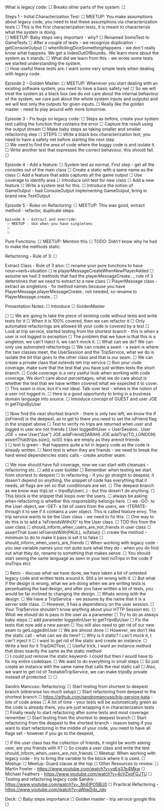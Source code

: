 What is legacy code:
 ☐ Breaks other parts of the system. 
 ☐ 

Steps 1 - Initial Characterization Test:
 ☐ MEETUP: You make assumptions about legacy code, you need to test these assumptions via characterization tests
 ☐ This is the first characterization tests, it is meant to characterize what the system is doing.  
 ☐ MEETUP: Baby steps very important - why? 
 ☐ Renamed SomeTest to GameTests
 ☐ After a couple of tests - we recognize duplication - getConsoleOutput
 ☐ whenRollingDiceSomethingHappens - we don't really know what happens. We get a IndexOutOfBounds.. We learn more about the system as it stands.
 ☐ What did we learn from this - we wrote some tests we started understanding the system.  
 ☐ How useful these tests are: I want some very simple tests when dealing with legacy code.
 
Episode 2 - Golden Master: 
 ☐ MEETUP: Whenever you start dealing with an existing software system, you need to have a basic safety net
 ☐  So we will treat the system as a black box (we do not care about the internal behaviour of the system, we care just about the whole system inputs and outputs) and we will test only the outputs for given inputs.
 ☐ Really like the golden master - need to play around with more tomorrow.

Episode 3 - Fix bugs on legacy code:
 ☐ Steps as before, create your system test calling the function that contains the error
 ☐ Capture the result using the output stream
 ☐ Make baby steps as taking smaller and smaller refactoring step
   ☐ STEPS 
     ☐ Write a black box characterization test, you need to have a safety net before starting the next step   
     ☐ We need to find the area of code where the buggy code is and isolate it.
     ☐ Write another test that expresses the correct behaviour, this should fail. 
     ☐ 

Episode 4 - Add a feature:
 ☐ System test as normal, First step - get all the consoles out of the main class
 ☐ Create a static with a same name as the class
 ☐ Add a feature that adds captures all the game output
 ☐ Use coverage to identify area
 ☐ Introduce unit test for new class
 ☐ Add a new feature
 ☐ Write a system test for this.
   ☐ Introduce the notion of GameOutput - had ConsoleOutput implementing GameOutput, bring in brand new TextOutput 

   Episode 5 - Rules on Refactoring:
    ☐ MEETUP: This was good, extract method - refactor, duplicate steps.

    Episode 6 - Extract and override:
     ☐ MEETUP - Use when you have singletons
     ☐ 
     ☐ 
Pure Functions:
 ☐ MEETUP: Mention this
 ☐ TODO: Didn't know why he had to make the methods static.

Refactoring - Rule of 3:
 ☐ 

Extract Class - Rule of 3 also:
 ☐ rename your pure functions to have noun+verb+situation 
 ☐ ie playerMessageCreateWhenNewPlayerAdded 
 ☐ assume we had 3 methods that had the playerMessageCreate..., rule of 3 determines that we need to extract to a new class
 ☐ PlayerMessage class - extract as singletons - fix method names because you have PlayerMessage.playerMessageCreate.. not needed, so rename to PlayerMessage.create..
 ☐



Presentation Notes:
 ☐ Introduce
 ☐ GoldenMaster



 ☐ 
 ☐ We are going to take the piece of existing code without tests and write tests for it
 ☐ When it is 100% covered, then we can refactor it
 ☐ Only automated refactorings are allowed till your code is covered by a test
 ☐ Look at trip service, started testing from the shortest branch - this is when a user is not logged in exception
 ☐ The problem that we have is that this is a singleton, we can't inject it, we can't mock it. 
 ☐ What can we do? We can only use automated refactorings
 ☐ We can create a seam - a seam is where the two classes meet, the UserSession and the TripService, what we do is isolate the bit that goes to the other class and that is our seam. 
 ☐ We can create a private class that extends teh trip service
 ☐ Run your code coverage, make sure that the test that you have just written tests the short branch. 
 ☐ Code coverage is a very useful took when working with code coverage. We don't care about percentages, what we do care about is whether the test that we have written covered what we expected it to cover. 
 ☐ This seam is nice, but it's not ideal. Talk over test - where is the notion of a user not logged in. 
 ☐ Here is a good opportunity to bring in a business domain language into source. 
   ☐ Introduce concept of GUEST and user JOE in getTripsByUser   
  
 ☐ Now find the next shortest branch - there is only two left, we know the if (isFriend) is the deepest, as to get to there you need to set the isFriend flag in the snippet above
 ☐ 
   Test to verify no trips are returned when user and logged in user are not friends
   {
     User loggedInUser = UserSession..
     User JOE = new User("Joe")
     JOE.addFriend(SARAH)
     JOE.addTrip(TO_LONDON)
     assertThat(trips.size(), is(0)) trips are empty as they arenot friends  
   }
 ☐ test is green - that happens quite a lot in legacy code as the code is already written.
 ☐ Next test is when they are friends - we need to break the hard wired dependencies static calls - create another seam.

 ☐ We now should have full coverage, now we can start with cleanups - refactoring etc.
 ☐ add a user builder 
 ☐ Remember when testing we start from shortest to deepest
 ☐ In refactoring - if you go straight to deepest, it dosen't depend on anything, the snippet of code has everything that it needs, all flags are set so that conditionals are set.
 ☐ The deepest branch as we know was tripList = tripsByUser(..) - but this dosen't do anything.
 ☐ This block is the snippet that loops over the users. 
   ☐ always be asking when refactoring is whether this responsiblity belongs here. 
   ☐ we -GO- to the User object, we -GET- a list of users from the users, we -ITERATE- through it to see if it contains a user object. This is called feature envy. The trip service wants to be the User class - we need to fix this. 
   ☐ One way to do this is to add a 'isFriendsWith(X)' to the User class.
   ☐ TDD this from the user class
   ☐ should_inform_when_users_are_not_friends in user class
   ☐ assertThat (user.isFriendsWith(PAUL), is(false))
   ☐ create the method - minimum to do to make it pass is set it to false
   ☐ should_inform_when_users_are_friends
  ☐ When working with legacy code - you see variable names your not quite sure what they do - when you do find out what they do, rename to something that makes sense.
 ☐ You should start seeing the same language as seen in your test noTrips in the code if (noTrips etc)
 

 ☐ Retro - discuss what we have done, we have taken a bit of untested legacy code and written tests around it. Still a lot wrong with it.
 ☐ But what if the design is wrong, what we are doing when we are writing tests is perpetuating the bad design, and after you have written a lot of tests, you would be far inclined to changing the design.
 ☐ Whats wrong with the design:
 ☐ We have a TripService -  we assume by the name that it is a server side class. 
 ☐ However, it has a dependency on the user session. 
 ☐ Your TripService shouldn't know anything about your HTTP Session etc. 
 ☐ What we should do is pass in the user as a parameter
 ☐ Try to do as always baby steps
 ☐ add parameter loggedInUser to getTripsByUser
 ☐ Fix the tests that now add a new param
 ☐ You will also need to get rid of our new seam to getLoggedInUser
 ☐ We are almost done
 ☐ However, we don't like the static call - what can we do here?
 ☐ Why is it static? I can't mock it, I can't inject it
 ☐ I want to get rid of the static and create an instance.
 ☐ Write a test for it TripDAOTest,
   ☐ Useful trick, I want an instance method that does exactly the same as the static method    
   ☐ I could just remove the static keyword- I could but then I would have to fix my entire codebase. 
   ☐ We want to do everything in small steps
   ☐ So just create an instance with the same name that calls the real static call
   ☐ Also, we want to get rid of TestableTripService, we can make tripsBy private instead of protected.
   ☐ 
   ☐ 



Sandro Mancuso: Refactoring:
 ☐ Start testing from shortest to deepest branch (otherwise too much setup)
 ☐ Start refactoring from deepest to the shortest branch
 ☐ https://github.com/sandromancuso/trip-service-kata - lots of code areas
 ☐ A lot of time - your tests will be automatically green as the code is already there, you are just wrapping it in characterization tests
 ☐ Finally ready to start refactoring after some tests and most coverage: remember
 ☐ Start testing from the shortest to deepest branch
 ☐ Start refactoring from the deepest to the shortest branch - reason being if you want to start refactoring in the middle of your code, you need to have all flags set - however if you go to the deepest, 
 
 
 ☐ If the user class has the collection of friends, it might be worth asking user, are you friends with X?
 ☐ So create a user class and write the test should_inform_when_users_are_not_friends
 ☐ Meetup: When working with legacy code - try to bring the variable to the block where it is used.
 ☐ Meetup: 
 ☐ Meetup: Guard clause at the top
 ☐ 
Other Resources to review:
 ☐ Martin Fowler - https://www.youtube.com/watch?v=vqEg37e4Mkw
 ☐ Michael Feathers - https://www.youtube.com/watch?v=4cVZvoFGJTU
 ☐ Testing and refactoring legacy code Sandro : https://www.youtube.com/watch?v=_NnElPO5BU0
 ☐ Practical Refactoring - https://www.youtube.com/watch?v=aWiwDdx_rdo


Deck:
 ☐ Baby steps importance
 ☐ Golden master - trip service google this
 ☐ 
















